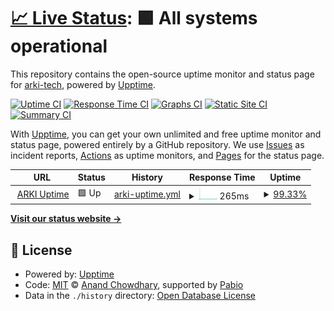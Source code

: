 # [📈 Live Status](https://arki-tech.github.io/arki-uptime): <!--live status--> **🟩 All systems operational**

This repository contains the open-source uptime monitor and status page for [arki-tech](https://arki-tech.github.io/arki-uptime), powered by [Upptime](https://github.com/upptime/upptime).

[![Uptime CI](https://github.com/arki-tech/arki-uptime/workflows/Uptime%20CI/badge.svg)](https://github.com/arki-tech/arki-uptime/actions?query=workflow%3A%22Uptime+CI%22)
[![Response Time CI](https://github.com/arki-tech/arki-uptime/workflows/Response%20Time%20CI/badge.svg)](https://github.com/arki-tech/arki-uptime/actions?query=workflow%3A%22Response+Time+CI%22)
[![Graphs CI](https://github.com/arki-tech/arki-uptime/workflows/Graphs%20CI/badge.svg)](https://github.com/arki-tech/arki-uptime/actions?query=workflow%3A%22Graphs+CI%22)
[![Static Site CI](https://github.com/arki-tech/arki-uptime/workflows/Static%20Site%20CI/badge.svg)](https://github.com/arki-tech/arki-uptime/actions?query=workflow%3A%22Static+Site+CI%22)
[![Summary CI](https://github.com/arki-tech/arki-uptime/workflows/Summary%20CI/badge.svg)](https://github.com/arki-tech/arki-uptime/actions?query=workflow%3A%22Summary+CI%22)

With [Upptime](https://upptime.js.org), you can get your own unlimited and free uptime monitor and status page, powered entirely by a GitHub repository. We use [Issues](https://github.com/arki-tech/arki-uptime/issues) as incident reports, [Actions](https://github.com/arki-tech/arki-uptime/actions) as uptime monitors, and [Pages](https://arki-tech.github.io/arki-uptime) for the status page.

<!--start: status pages-->
<!-- This summary is generated by Upptime (https://github.com/upptime/upptime) -->
<!-- Do not edit this manually, your changes will be overwritten -->
<!-- prettier-ignore -->
| URL | Status | History | Response Time | Uptime |
| --- | ------ | ------- | ------------- | ------ |
| <img alt="" src="https://icons.duckduckgo.com/ip3/api.getarki.com.ico" height="13"> [ARKI Uptime](https://api.getarki.com/v1/heartbeat) | 🟩 Up | [arki-uptime.yml](https://github.com/arki-tech/arki-uptime/commits/HEAD/history/arki-uptime.yml) | <details><summary><img alt="Response time graph" src="./graphs/arki-uptime/response-time-week.png" height="20"> 265ms</summary><br><a href="https://status.getarki.com/history/arki-uptime"><img alt="Response time 265" src="https://img.shields.io/endpoint?url=https%3A%2F%2Fraw.githubusercontent.com%2Farki-tech%2Farki-uptime%2FHEAD%2Fapi%2Farki-uptime%2Fresponse-time.json"></a><br><a href="https://status.getarki.com/history/arki-uptime"><img alt="24-hour response time 244" src="https://img.shields.io/endpoint?url=https%3A%2F%2Fraw.githubusercontent.com%2Farki-tech%2Farki-uptime%2FHEAD%2Fapi%2Farki-uptime%2Fresponse-time-day.json"></a><br><a href="https://status.getarki.com/history/arki-uptime"><img alt="7-day response time 265" src="https://img.shields.io/endpoint?url=https%3A%2F%2Fraw.githubusercontent.com%2Farki-tech%2Farki-uptime%2FHEAD%2Fapi%2Farki-uptime%2Fresponse-time-week.json"></a><br><a href="https://status.getarki.com/history/arki-uptime"><img alt="30-day response time 265" src="https://img.shields.io/endpoint?url=https%3A%2F%2Fraw.githubusercontent.com%2Farki-tech%2Farki-uptime%2FHEAD%2Fapi%2Farki-uptime%2Fresponse-time-month.json"></a><br><a href="https://status.getarki.com/history/arki-uptime"><img alt="1-year response time 265" src="https://img.shields.io/endpoint?url=https%3A%2F%2Fraw.githubusercontent.com%2Farki-tech%2Farki-uptime%2FHEAD%2Fapi%2Farki-uptime%2Fresponse-time-year.json"></a></details> | <details><summary><a href="https://status.getarki.com/history/arki-uptime">99.33%</a></summary><a href="https://status.getarki.com/history/arki-uptime"><img alt="All-time uptime 99.33%" src="https://img.shields.io/endpoint?url=https%3A%2F%2Fraw.githubusercontent.com%2Farki-tech%2Farki-uptime%2FHEAD%2Fapi%2Farki-uptime%2Fuptime.json"></a><br><a href="https://status.getarki.com/history/arki-uptime"><img alt="24-hour uptime 98.89%" src="https://img.shields.io/endpoint?url=https%3A%2F%2Fraw.githubusercontent.com%2Farki-tech%2Farki-uptime%2FHEAD%2Fapi%2Farki-uptime%2Fuptime-day.json"></a><br><a href="https://status.getarki.com/history/arki-uptime"><img alt="7-day uptime 99.33%" src="https://img.shields.io/endpoint?url=https%3A%2F%2Fraw.githubusercontent.com%2Farki-tech%2Farki-uptime%2FHEAD%2Fapi%2Farki-uptime%2Fuptime-week.json"></a><br><a href="https://status.getarki.com/history/arki-uptime"><img alt="30-day uptime 99.33%" src="https://img.shields.io/endpoint?url=https%3A%2F%2Fraw.githubusercontent.com%2Farki-tech%2Farki-uptime%2FHEAD%2Fapi%2Farki-uptime%2Fuptime-month.json"></a><br><a href="https://status.getarki.com/history/arki-uptime"><img alt="1-year uptime 99.33%" src="https://img.shields.io/endpoint?url=https%3A%2F%2Fraw.githubusercontent.com%2Farki-tech%2Farki-uptime%2FHEAD%2Fapi%2Farki-uptime%2Fuptime-year.json"></a></details>

<!--end: status pages-->

[**Visit our status website →**](https://arki-tech.github.io/arki-uptime)

## 📄 License

- Powered by: [Upptime](https://github.com/upptime/upptime)
- Code: [MIT](./LICENSE) © [Anand Chowdhary](https://anandchowdhary.com), supported by [Pabio](https://pabio.com)
- Data in the `./history` directory: [Open Database License](https://opendatacommons.org/licenses/odbl/1-0/)
